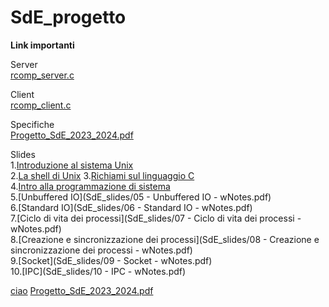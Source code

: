 # SdE_progetto
  
**Link importanti**  
  
  Server  
  [rcomp_server.c](rcomp_server.c)  
    
  Client  
  [rcomp_client.c](rcomp_client.c) 
    
  Specifiche  
  [Progetto_SdE_2023_2024.pdf](Progetto_SdE_2023_2024.pdf)

  Slides  
   1.[Introduzione al sistema Unix](https://github.com/Worth5/SdE_progetto/blob/165d1a527b1d9f4a381d4f3a6f6b2420bd90bc3a/SdE_slides/01%20-%20Introduzione%20al%20sistema%20Unix%20-%20wNotes.pdf)  
   2.[La shell di Unix](https://github.com/Worth5/SdE_progetto/blob/165d1a527b1d9f4a381d4f3a6f6b2420bd90bc3a/SdE_slides/02%20-%20La%20shell%20di%20Unix%20-%20wNotes.pdf)
   3.[Richiami sul linguaggio C](SdE_slides/02%20-%20Richiami%20sul%20linguaggio%20C%20-%20wNotes.pdf)  
   4.[Intro alla programmazione di sistema](SdE_slides/02%20-%20Intro%20alla%20programmazione%20di%20sistema%20-%20wNotes.pdf)  
   5.[Unbuffered IO](SdE_slides/05 - Unbuffered IO - wNotes.pdf)  
   6.[Standard IO](SdE_slides/06 - Standard IO - wNotes.pdf)  
   7.[Ciclo di vita dei processi](SdE_slides/07 - Ciclo di vita dei processi - wNotes.pdf)  
   8.[Creazione e sincronizzazione dei processi](SdE_slides/08 - Creazione e sincronizzazione dei processi - wNotes.pdf)  
   9.[Socket](SdE_slides/09 - Socket - wNotes.pdf)  
   10.[IPC](SdE_slides/10 - IPC - wNotes.pdf)  


[ciao](SdE_slides/01)
[Progetto_SdE_2023_2024.pdf](Progetto_SdE_2023_2024.pdf)

